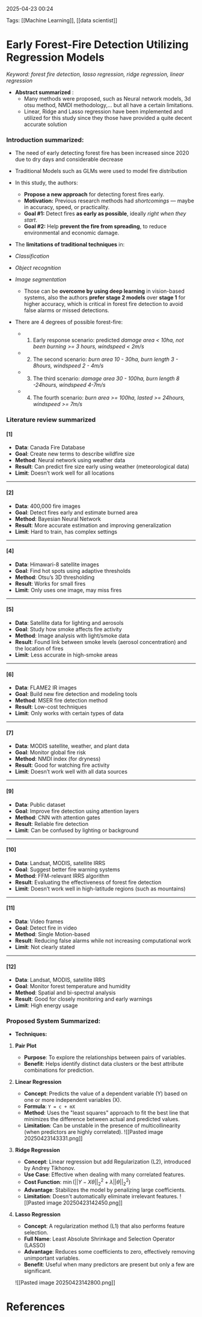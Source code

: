 2025-04-23 00:24


Tags: [[Machine Learning]], [[data scientist]]

# Early Forest-Fire Detection Utilizing Regression Models

*Keyword: forest fire detection, lasso regression, ridge regression, linear regression*

- **Abstract summarized** : 
	- Many methods were proposed, such as Neural network models, 3d otsu method, NMDI methodology,... but all have a certain limitations.
	- Linear, Ridge and Lasso regression have been implemented and utilized for this study since they those have provided a quite decent accurate solution
	
### Introduction summarized:
- The need of early detecting forest fire has been increased since 2020 due to dry days and considerable decrease
- Traditional Models such as GLMs were used to model fire distribution 
- In this study, the authors:
	- **Propose a new approach** for detecting forest fires early.
	- **Motivation:** Previous research methods had _shortcomings_ — maybe in accuracy, speed, or practicality.    
	- **Goal #1:** Detect fires **as early as possible**, ideally _right when they start_.    
	- **Goal #2:** Help **prevent the fire from spreading**, to reduce environmental and economic damage.

- The **limitations of traditional techniques** in:
- *Classification*    
- *Object recognition*    
- *Image segmentation*    
	- Those can be **overcome by using deep learning** in vision-based systems, also the authors **prefer stage 2 models** over **stage 1** for higher accuracy, which is critical in forest fire detection to avoid false alarms or missed detections.
- There are 4 degrees of possible forest-fire:
	- 1. Early response scenario: predicted *damage area < 10ha, not been burning >= 3 hours, windspeed < 2m/s*  
	- 2. The second scenario: *burn area 10 - 30ha, burn length 3 - 8hours, windspeed 2 - 4m/s*
	- 3. The third scenario: *damage area 30 - 100ha, burn length 8 -24hours, windspeed 4-7m/s*
	- 4. The fourth scenario: *burn area >= 100ha, lasted >= 24hours, windspeed >= 7m/s*

### Literature review summarized
#### **[1]**
- **Data**: Canada Fire Database    
- **Goal**: Create new terms to describe wildfire size
- **Method**: Neural network using weather data
- **Result**: Can predict fire size early using weather (meteorological data)    
- **Limit**: Doesn’t work well for all locations
---
#### **[2]**
- **Data**: 400,000 fire images
- **Goal**: Detect fires early and estimate burned area
- **Method**: Bayesian Neural Network    
- **Result**: More accurate estimation and improving generalization
- **Limit**: Hard to train, has complex settings
---
#### **[4]**
- **Data**: Himawari-8 satellite images
- **Goal**: Find hot spots using adaptive thresholds
- **Method**: Otsu’s 3D thresholding
- **Result**: Works for small fires
- **Limit**: Only uses one image, may miss fires
---
#### **[5]**
- **Data**: Satellite data for lighting and aerosols
- **Goal**: Study how smoke affects fire activity
- **Method**: Image analysis with light/smoke data    
- **Result**: Found link between smoke levels (aerosol concentration) and the location of fires
- **Limit**: Less accurate in high-smoke areas
---
#### **[6]**
- **Data**: FLAME2 IR images
- **Goal**: Build new fire detection and modeling tools
- **Method**: MSER fire detection method
- **Result**: Low-cost techniques
- **Limit**: Only works with certain types of data
---
#### **[7]**
- **Data**: MODIS satellite, weather, and plant data
- **Goal**: Monitor global fire risk
- **Method**: NMDI index (for dryness)
- **Result**: Good for watching fire activity
- **Limit**: Doesn’t work well with all data sources
---
#### **[9]**
- **Data**: Public dataset
- **Goal**: Improve fire detection using attention layers
- **Method**: CNN with attention gates  
- **Result**: Reliable fire detection
- **Limit**: Can be confused by lighting or background
---
#### **[10]**
- **Data**: Landsat, MODIS, satellite IRRS
- **Goal**: Suggest better fire warning systems    
- **Method**: FFM-relevant IRRS algorithm
- **Result**: Evaluating the effectiveness of forest fire detection
- **Limit**: Doesn’t work well in high-latitude regions (such as mountains)
---
#### **[11]**
- **Data**: Video frames
- **Goal**: Detect fire in video    
- **Method**: Single Motion-based 
- **Result**: Reducing false alarms while not increasing computational work
- **Limit**: Not clearly stated
---
#### **[12]**
- **Data**: Landsat, MODIS, satellite IRRS    
- **Goal**: Monitor forest temperature and humidity    
- **Method**: Spatial and bi-spectral analysis    
- **Result**: Good for closely monitoring and early warnings    
- **Limit**: High energy usage
### Proposed System Summarized:
- **Techniques:**
1. **Pair Plot**
	- **Purpose**: To explore the relationships between pairs of variables.
	- **Benefit**: Helps identify distinct data clusters or the best attribute combinations for prediction.
 2. **Linear Regression**
	- **Concept**: Predicts the value of a dependent variable (Y) based on one or more independent variables (X).
	- **Formula**: `Y = c + mX`
	- **Method**: Uses the "least squares" approach to fit the best line that minimizes the difference between actual and predicted values.
	- **Limitation**: Can be unstable in the presence of multicollinearity (when predictors are highly correlated).
	![[Pasted image 20250423143331.png]]
	
 3. **Ridge Regression**
	- **Concept**: Linear regression but add Regularization (L2), introduced by Andrey Tikhonov.
	- **Use Case**: Effective when dealing with many correlated features.
	- **Cost Function**: $\min \left( ||Y - X\theta||_2^2 + \lambda ||\theta||_2^2 \right)$
	- **Advantage**: Stabilizes the model by penalizing large coefficients.
	- **Limitation**: Doesn't automatically eliminate irrelevant features.
	![[Pasted image 20250423142450.png]]
	
 4. **Lasso Regression**
	- **Concept**: A regularization method (L1) that also performs feature selection.    
	- **Full Name**: Least Absolute Shrinkage and Selection Operator (LASSO)
	- **Advantage**: Reduces some coefficients to zero, effectively removing unimportant variables.    
	- **Benefit**: Useful when many predictors are present but only a few are significant.

	![[Pasted image 20250423142800.png]]



# References
